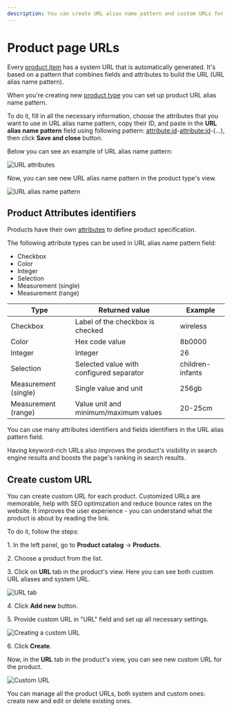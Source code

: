 ```yaml
---
description: You can create URL alias name pattern and custom URLs for the Products.
---
```


# Product page URLs

Every [product item](products.md) has a system URL that is automatically generated.
It's based on a pattern that combines fields and attributes to build the URL (URL alias name pattern).

When you're creating new [product type](create_product_types.md) you can set up product URL alias name pattern.

To do it, fill in all the necessary information, choose the attributes that you want to use in URL alias name pattern, copy their ID, and paste in the **URL alias name pattern** field using following pattern: <attribute:id>-<attribute:id>-(...), then click **Save and close** button.

Below you can see an example of URL alias name pattern:

![URL attributes](url_attributes.png "URL attributes")

Now, you can see new URL alias name pattern in the product type's view.

![URL alias name pattern](url_alias_name_pattern.png "URL alias name pattern")

## Product Attributes identifiers

Products have their own [attributes](work_with_product_attributes.md) to define product specification.

The following attribute types can be used in URL alias name pattern field:

- Checkbox
- Color
- Integer
- Selection
- Measurement (single)
- Measurement (range)

| Type | Returned value | Example|
|---|---|---|
| Checkbox | Label of the checkbox is checked | wireless |
| Color | Hex code value | 8b0000 |
| Integer | Integer | 26 |
| Selection | Selected value with configured separator | children-infants |
| Measurement (single) | Single value and unit | 256gb |
| Measurement (range) | Value unit and minimum/maximum values | 20-25cm|

You can use many attributes identifiers and fields identifiers in the URL alias pattern field.

Having keyword-rich URLs also improves the product's visibility in search engine results and boosts the page's ranking in search results.

## Create custom URL

You can create custom URL for each product.
Customized URLs are memorable, help with SEO optimization and reduce bounce rates on the website.
It improves the user experience - you can understand what the product is about by reading the link.

To do it, follow the steps:

1\. In the left panel, go to **Product catalog** -> **Products**.

2\. Choose a product from the list.

3\. Click on **URL** tab in the product's view. Here you can see both custom URL aliases and system URL.

![URL tab](url_tab.png "URL tab")

4\. Click **Add new** button.

5\. Provide custom URL in "URL" field and set up all necessary settings.

![Creating a custom URL](create_custom_url.png "Creating a custom URL")

6\. Click **Create**.

Now, in the **URL** tab in the product's view, you can see new custom URL for the product.

![Custom URL](custom_url.png "Custom URL")

You can manage all the product URLs, both system and custom ones: create new and edit or delete existing ones.
